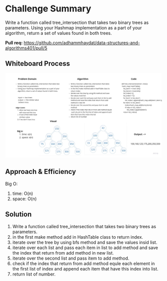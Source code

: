 # Challenge Summary
<!-- Description of the challenge -->

Write a function called tree_intersection that takes two binary trees as parameters.
Using your Hashmap implementation as a part of your algorithm, return a set of values found in both trees.

**Pull req:** https://github.com/adhammhaydat/data-structures-and-algorithms401/pull/5

## Whiteboard Process
<!-- Embedded whiteboard image -->

![](tree_insertion.jpg)

## Approach & Efficiency
<!-- What approach did you take? Why? What is the Big O space/time for this approach? -->
Big O:
1. time: O(n)
2. space: O(n)

## Solution

1. Write a function called tree_intersection that takes two binary trees as parameters.
2. in the first make method add in HashTable class to return index.
3. iterate over the tree by using bfs method and save the values insid list.
4. iterate over each list and pass each item in list to add method and save the index that return from add method in new list.
5. iterate over the second list and pass item to add method.
6. check if the index that return from add method equle  each element in the first list of index and append each item that have this index into list.
7. return list of number.
